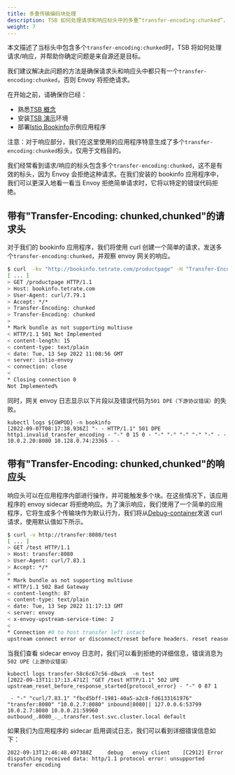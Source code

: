 ```yaml
---
title: 多重传输编码块处理
description: TSB 如何处理请求和响应标头中的多重“transfer-encoding:chunked”，以及如何确定问题是源自还是目的地。
weight: 7
---
```


本文描述了当标头中包含多个`transfer-encoding:chunked`时，TSB 将如何处理请求/响应，并帮助你确定问题是来自源还是目标。

我们建议解决此问题的方法是确保请求头和响应头中都只有一个`transfer-encoding:chunked`，否则 Envoy 将拒绝请求。

在开始之前，请确保你已经：
- 熟悉[TSB 概念](../../concepts/)
- 安装[TSB 演示](../../setup/self-managed/demo-installation)环境
- 部署[Istio Bookinfo](../../quickstart/deploy-sample-app)示例应用程序

注意：对于响应部分，我们在这里使用的应用程序特意生成了多个`transfer-encoding:chunked`标头，仅用于文档目的。

我们经常看到请求/响应的标头包含多个`transfer-encoding:chunked`，这不是有效的标头，因为 Envoy 会拒绝这种请求。在我们安装的 bookinfo 应用程序中，我们可以更深入地看一看当 Envoy 拒绝简单请求时，它将以特定的错误代码拒绝。

## 带有"Transfer-Encoding: chunked,chunked"的请求头

对于我们的 bookinfo 应用程序，我们将使用 curl 创建一个简单的请求，发送多个`transfer-encoding:chunked`，并观察 envoy 网关的响应。

```bash
$ curl  -kv "http://bookinfo.tetrate.com/productpage" -H "Transfer-Encoding: chunked" -H "Transfer-Encoding: chunked" 
[ ... ]
> GET /productpage HTTP/1.1
> Host: bookinfo.tetrate.com
> User-Agent: curl/7.79.1
> Accept: */*
> Transfer-Encoding: chunked
> Transfer-Encoding: chunked
> 
* Mark bundle as not supporting multiuse
< HTTP/1.1 501 Not Implemented
< content-length: 15
< content-type: text/plain
< date: Tue, 13 Sep 2022 11:08:56 GMT
< server: istio-envoy
< connection: close
< 
* Closing connection 0
Not Implemented%
```

同时，网关 envoy 日志显示以下片段以及错误代码为`501 DPE（下游协议错误）`的失败。

```
kubectl logs ${GWPOD} -n bookinfo 
[2022-09-07T08:17:38.936Z] "- - HTTP/1.1" 501 DPE http1.invalid_transfer_encoding - "-" 0 15 0 - "-" "-" "-" "-" "-" - - 10.0.2.20:8080 10.128.0.74:23365 - -
```

## 带有"Transfer-Encoding: chunked,chunked"的响应头

响应头可以在应用程序内部进行操作，并可能触发多个块。在这些情况下，该应用程序的 envoy sidecar 将拒绝响应。为了演示响应，我们使用了一个简单的应用程序，它将生成多个传输块作为默认行为，我们将从[Debug-container](../debug-container)发送 curl 请求，使用默认值如下所示。

```bash
$ curl -v http://transfer:8080/test
[ ... ]
> GET /test HTTP/1.1
> Host: transfer:8080
> User-Agent: curl/7.83.1
> Accept: */*
> 
* Mark bundle as not supporting multiuse
< HTTP/1.1 502 Bad Gateway
< content-length: 87
< content-type: text/plain
< date: Tue, 13 Sep 2022 11:17:13 GMT
< server: envoy
< x-envoy-upstream-service-time: 2
< 
* Connection #0 to host transfer left intact
upstream connect error or disconnect/reset before headers. reset reason: protocol error/ 
```

当我们查看 sidecar envoy 日志时，我们可以看到拒绝的详细信息，错误消息为`502 UPE（上游协议错误）`

```
kubectl logs transfer-58c6c67c56-d8wzk  -n test 
[2022-09-13T11:17:13.471Z] "GET /test HTTP/1.1" 502 UPE upstream_reset_before_response_started{protocol_error} - "-" 0 87 1

 - "-" "curl/7.83.1" "fbcd5bff-1981-40a5-a2c8-fd6133161976" "transfer:8080" "10.0.2.7:8080" inbound|8080|| 127.0.0.6:53799 10.0.2.7:8080 10.0.0.21:59960 outbound_.8080_._.transfer.test.svc.cluster.local default
```

如果我们为应用程序的 sidecar 启用调试日志，我们可以看到详细错误信息如下：

```
2022-09-13T12:46:48.497388Z     debug   envoy client    [C2912] Error dispatching received data: http/1.1 protocol error: unsupported transfer encoding
```
